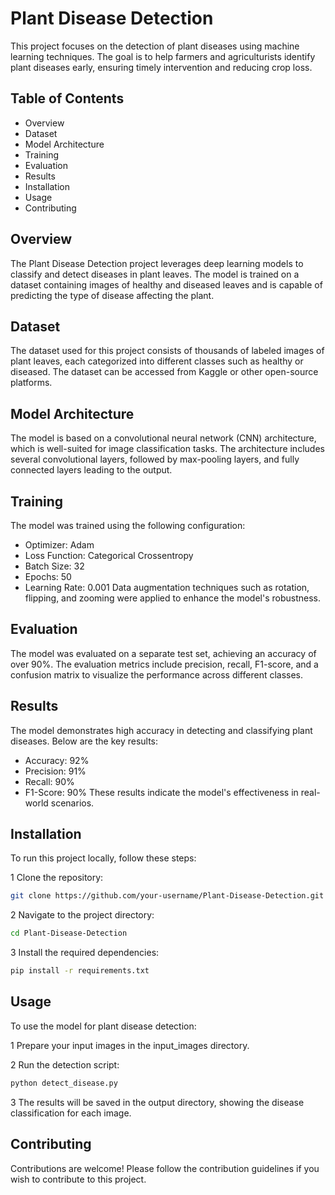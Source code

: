 
# Plant Disease Detection
This project focuses on the detection of plant diseases using machine learning techniques. The goal is to help farmers and agriculturists identify plant diseases early, ensuring timely intervention and reducing crop loss.

## Table of Contents
- Overview
- Dataset
- Model Architecture
- Training
- Evaluation
- Results
- Installation
- Usage
- Contributing
## Overview
The Plant Disease Detection project leverages deep learning models to classify and detect diseases in plant leaves. The model is trained on a dataset containing images of healthy and diseased leaves and is capable of predicting the type of disease affecting the plant.

## Dataset
The dataset used for this project consists of thousands of labeled images of plant leaves, each categorized into different classes such as healthy or diseased. The dataset can be accessed from Kaggle or other open-source platforms.

## Model Architecture
The model is based on a convolutional neural network (CNN) architecture, which is well-suited for image classification tasks. The architecture includes several convolutional layers, followed by max-pooling layers, and fully connected layers leading to the output.

## Training
The model was trained using the following configuration:

- Optimizer: Adam
- Loss Function: Categorical Crossentropy
- Batch Size: 32
- Epochs: 50
- Learning Rate: 0.001
Data augmentation techniques such as rotation, flipping, and zooming were applied to enhance the model's robustness.

## Evaluation
The model was evaluated on a separate test set, achieving an accuracy of over 90%. The evaluation metrics include precision, recall, F1-score, and a confusion matrix to visualize the performance across different classes.

## Results
The model demonstrates high accuracy in detecting and classifying plant diseases. Below are the key results:

- Accuracy: 92%
- Precision: 91%
- Recall: 90%
- F1-Score: 90%
These results indicate the model's effectiveness in real-world scenarios.

## Installation
To run this project locally, follow these steps:

1 Clone the repository:
```bash
git clone https://github.com/your-username/Plant-Disease-Detection.git
```
2 Navigate to the project directory:
```bash
cd Plant-Disease-Detection
```
3 Install the required dependencies:
```bash
pip install -r requirements.txt
```
## Usage
To use the model for plant disease detection:

1 Prepare your input images in the input_images directory.

2 Run the detection script:
```bash
python detect_disease.py
```
3 The results will be saved in the output directory, showing the disease classification for each image.
## Contributing
Contributions are welcome! Please follow the contribution guidelines if you wish to contribute to this project.